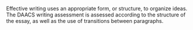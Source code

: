 Effective writing uses an appropriate form, or structure, to organize ideas. The DAACS writing assessment is assessed according to the structure of the essay, as well as the use of transitions between paragraphs.

